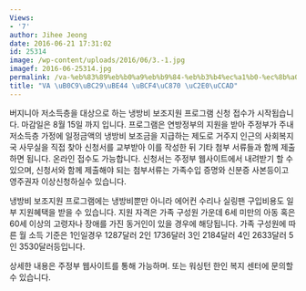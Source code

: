 ```yaml
---
Views:
- '7'
author: Jihee Jeong
date: 2016-06-21 17:31:02
id: 25314
image: /wp-content/uploads/2016/06/3.-1.jpg
imagef: 2016-06-25314.jpg
permalink: /va-%eb%83%89%eb%b0%a9%eb%b9%84-%eb%b3%b4%ec%a1%b0-%ec%8b%a0%ec%b2%ad/
title: "VA \uB0C9\uBC29\uBE44 \uBCF4\uC870 \uC2E0\uCCAD"
---
```


버지니아 저소득층을 대상으로 하는 냉방비 보조지원 프로그램 신청 접수가 시작됩습니다. 마감일은 8월 15일 까지 입니다. 프로그램은 연방정부의 지원을 받아 주정부가 주내 저소득층 가정에 일정금액의 냉방비 보조금을 지급하는 제도로 거주지 인근의 사회복지국 사무실을 직접 찾아 신청서를 교부받아 이를 작성한 뒤 기타 첨부 서류들과 함께 제출하면 됩니다. 온라인 접수도 가능합니다. 신청서는 주정부 웹사이트에서 내려받기 할 수 있으며, 신청서와 함께 제출해야 되는 첨부서류는 가족수입 증명와 신분증 사본등이고 영주권자 이상신청하실수 있습니다.

냉방비 보조지원 프로그램에는 냉방비뿐만 아니라 에어컨 수리나 실링팬 구입비용도 일부 지원혜택을 받을 수 있습니다. 지원 자격은 가족 구성원 가운데 6세 미만의 아동 혹은 60세 이상의 고령자나 장애를 가진 동거인이 있을 경우에 해당됩니다. 가족 구성원에 따른 월 소득 기준은 1인일경우 1287달러 2인 1736달러 3인 2184달러 4인 2633달러 5인 3530달러등입니다.

상세한 내용은 주정부 웹사이트를 통해 가능하며. 또는 워싱턴 한인 복지 센터에 문의할 수 있습니다.